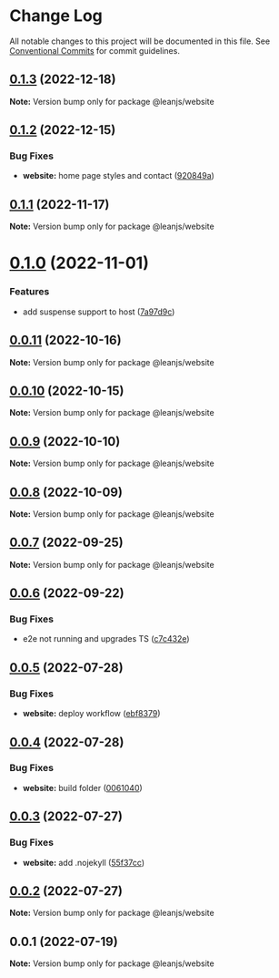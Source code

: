 # Change Log

All notable changes to this project will be documented in this file.
See [Conventional Commits](https://conventionalcommits.org) for commit guidelines.

## [0.1.3](https://github.com/leanjs/leanjs/compare/@leanjs/website@0.1.2...@leanjs/website@0.1.3) (2022-12-18)

**Note:** Version bump only for package @leanjs/website

## [0.1.2](https://github.com/leanjs/leanjs/compare/@leanjs/website@0.1.0...@leanjs/website@0.1.2) (2022-12-15)

### Bug Fixes

- **website:** home page styles and contact ([920849a](https://github.com/leanjs/leanjs/commit/920849a1ede8401ce5691f8392a8ed8bc4b7b499))

## [0.1.1](https://github.com/leanjs/leanjs/compare/@leanjs/website@0.1.0...@leanjs/website@0.1.1) (2022-11-17)

**Note:** Version bump only for package @leanjs/website

# [0.1.0](https://github.com/leanjs/leanjs/compare/@leanjs/website@0.0.11...@leanjs/website@0.1.0) (2022-11-01)

### Features

- add suspense support to host ([7a97d9c](https://github.com/leanjs/leanjs/commit/7a97d9c51505eb15a07243157e9a249e3d70085c))

## [0.0.11](https://github.com/leanjs/leanjs/compare/@leanjs/website@0.0.10...@leanjs/website@0.0.11) (2022-10-16)

**Note:** Version bump only for package @leanjs/website

## [0.0.10](https://github.com/leanjs/leanjs/compare/@leanjs/website@0.0.9...@leanjs/website@0.0.10) (2022-10-15)

**Note:** Version bump only for package @leanjs/website

## [0.0.9](https://github.com/leanjs/leanjs/compare/@leanjs/website@0.0.8...@leanjs/website@0.0.9) (2022-10-10)

**Note:** Version bump only for package @leanjs/website

## [0.0.8](https://github.com/leanjs/leanjs/compare/@leanjs/website@0.0.7...@leanjs/website@0.0.8) (2022-10-09)

**Note:** Version bump only for package @leanjs/website

## [0.0.7](https://github.com/leanjs/leanjs/compare/@leanjs/website@0.0.6...@leanjs/website@0.0.7) (2022-09-25)

**Note:** Version bump only for package @leanjs/website

## [0.0.6](https://github.com/leanjs/leanjs/compare/@leanjs/website@0.0.5...@leanjs/website@0.0.6) (2022-09-22)

### Bug Fixes

- e2e not running and upgrades TS ([c7c432e](https://github.com/leanjs/leanjs/commit/c7c432eff9b64ebaa5bab403df5bda0c8e3b896d))

## [0.0.5](https://github.com/leanjs/leanjs/compare/@leanjs/website@0.0.4...@leanjs/website@0.0.5) (2022-07-28)

### Bug Fixes

- **website:** deploy workflow ([ebf8379](https://github.com/leanjs/leanjs/commit/ebf837901f9beaa59552b12263987113bf45cff6))

## [0.0.4](https://github.com/leanjs/leanjs/compare/@leanjs/website@0.0.3...@leanjs/website@0.0.4) (2022-07-28)

### Bug Fixes

- **website:** build folder ([0061040](https://github.com/leanjs/leanjs/commit/00610400c97b02e6b110fb9088dc5abf818a6994))

## [0.0.3](https://github.com/leanjs/leanjs/compare/@leanjs/website@0.0.2...@leanjs/website@0.0.3) (2022-07-27)

### Bug Fixes

- **website:** add .nojekyll ([55f37cc](https://github.com/leanjs/leanjs/commit/55f37cc0f81863f7feef36d409115a8908e78aa8))

## [0.0.2](https://github.com/leanjs/leanjs/compare/@leanjs/website@0.0.1...@leanjs/website@0.0.2) (2022-07-27)

**Note:** Version bump only for package @leanjs/website

## 0.0.1 (2022-07-19)

**Note:** Version bump only for package @leanjs/website
